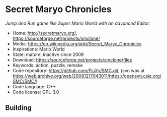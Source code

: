# Secret Maryo Chronicles

_Jump and Run game like Super Mario World with an advanced Editor._

- Home: http://secretmaryo.org/, https://sourceforge.net/projects/smclone/
- Media: https://en.wikipedia.org/wiki/Secret_Maryo_Chronicles
- Inspirations: Mario World
- State: mature, inactive since 2009
- Download: https://sourceforge.net/projects/smclone/files
- Keywords: action, puzzle, remake
- Code repository: https://github.com/FluXy/SMC.git, (svn was at https://web.archive.org/web/20081217043011/https://opensvn.csie.org/SMC/SMC/)
- Code language: C++
- Code license: GPL-3.0

## Building

